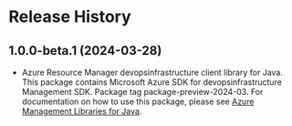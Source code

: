# Release History

## 1.0.0-beta.1 (2024-03-28)

- Azure Resource Manager devopsinfrastructure client library for Java. This package contains Microsoft Azure SDK for devopsinfrastructure Management SDK.  Package tag package-preview-2024-03. For documentation on how to use this package, please see [Azure Management Libraries for Java](https://aka.ms/azsdk/java/mgmt).
